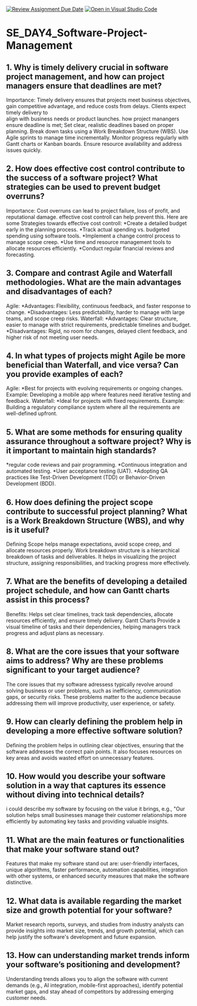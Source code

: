 [![Review Assignment Due Date](https://classroom.github.com/assets/deadline-readme-button-22041afd0340ce965d47ae6ef1cefeee28c7c493a6346c4f15d667ab976d596c.svg)](https://classroom.github.com/a/9pw6JKcu)
[![Open in Visual Studio Code](https://classroom.github.com/assets/open-in-vscode-2e0aaae1b6195c2367325f4f02e2d04e9abb55f0b24a779b69b11b9e10269abc.svg)](https://classroom.github.com/online_ide?assignment_repo_id=15673228&assignment_repo_type=AssignmentRepo)
# SE_DAY4_Software-Project-Management
## 1. Why is timely delivery crucial in software project management, and how can project managers ensure that deadlines are met?
  Importance: Timely delivery ensures that projects meet business objectives, gain competitive advantage, and reduce costs from delays. Clients expect timely delivery to     
   align with business needs or product launches. 
  how project manangers ensure deadline is met;
Set clear, realistic deadlines based on proper planning.
Break down tasks using a Work Breakdown Structure (WBS).
Use Agile sprints to manage time incrementally.
Monitor progress regularly with Gantt charts or Kanban boards.
Ensure resource availability and address issues quickly.
## 2. How does effective cost control contribute to the success of a software project? What strategies can be used to prevent budget overruns?
Importance: Cost overruns can lead to project failure, loss of profit, and reputational damage. effective cost controll can help prevent this. 
Here are some Strategies towards effective cost controll:
*Create a detailed budget early in the planning process.
*Track actual spending vs. budgeted spending using software tools.
*Implement a change control process to manage scope creep.
*Use time and resource management tools to allocate resources efficiently.
*Conduct regular financial reviews and forecasting.
## 3. Compare and contrast Agile and Waterfall methodologies. What are the main advantages and disadvantages of each?
Agile:
*Advantages: Flexibility, continuous feedback, and faster response to change.
*Disadvantages: Less predictability, harder to manage with large teams, and scope creep risks.
Waterfall:
*Advantages: Clear structure, easier to manage with strict requirements, predictable timelines and budget.
*Disadvantages: Rigid, no room for changes, delayed client feedback, and higher risk of not meeting user needs.
## 4. In what types of projects might Agile be more beneficial than Waterfall, and vice versa? Can you provide examples of each?
Agile:
*Best for projects with evolving requirements or ongoing changes.
Example: Developing a mobile app where features need iterative testing and feedback.
Waterfall:
*Ideal for projects with fixed requirements.
Example: Building a regulatory compliance system where all the requirements are well-defined upfront.
## 5. What are some methods for ensuring quality assurance throughout a software project? Why is it important to maintain high standards?
*regular code reviews and pair programming.
*Continuous integration and automated testing.
*User acceptance testing (UAT).
*Adopting QA practices like Test-Driven Development (TDD) or Behavior-Driven Development (BDD).
## 6. How does defining the project scope contribute to successful project planning? What is a Work Breakdown Structure (WBS), and why is it useful?
Defining Scope helps manage expectations, avoid scope creep, and allocate resources properly.
Work breakdown structure is a hierarchical breakdown of tasks and deliverables. It helps in visualizing the project structure, assigning responsibilities, and tracking progress more effectively.
## 7. What are the benefits of developing a detailed project schedule, and how can Gantt charts assist in this process?
Benefits: Helps set clear timelines, track task dependencies, allocate resources efficiently, and ensure timely delivery. 
Gantt Charts Provide a visual timeline of tasks and their dependencies, helping managers track progress and adjust plans as necessary.
## 8. What are the core issues that your software aims to address? Why are these problems significant to your target audience?
The core issues that my software adressess typically revolve around solving business or user problems, such as inefficiency, communication gaps, or security risks. These problems matter to the audience because addressing them will improve productivity, user experience, or safety.
## 9. How can clearly defining the problem help in developing a more effective software solution?
Defining the problem helps in outlining clear objectives, ensuring that the software addresses the correct pain points. It also focuses resources on key areas and avoids wasted effort on unnecessary features.
## 10. How would you describe your software solution in a way that captures its essence without diving into technical details?
i could describe my software by focusing on the value it brings, e.g., "Our solution helps small businesses manage their customer relationships more efficiently by automating key tasks and providing valuable insights.
## 11. What are the main features or functionalities that make your software stand out?
Features that make my software stand out are: user-friendly interfaces, unique algorithms, faster performance, automation capabilities, integration with other systems, or enhanced security measures that make the software distinctive.
## 12. What data is available regarding the market size and growth potential for your software?
Market research reports, surveys, and studies from industry analysts can provide insights into market size, trends, and growth potential, which can help justify the software's development and future expansion.
## 13. How can understanding market trends inform your software’s positioning and development?
Understanding trends allows you to align the software with current demands (e.g., AI integration, mobile-first approaches), identify potential market gaps, and stay ahead of competitors by addressing emerging customer needs.
